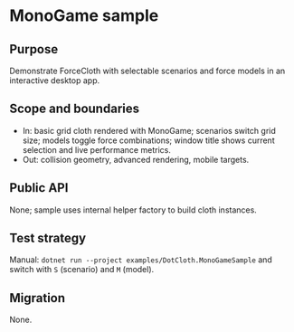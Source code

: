 # MonoGame sample

## Purpose
Demonstrate ForceCloth with selectable scenarios and force models in an interactive desktop app.

## Scope and boundaries
- In: basic grid cloth rendered with MonoGame; scenarios switch grid size; models toggle force combinations; window title shows current selection and live performance metrics.
- Out: collision geometry, advanced rendering, mobile targets.

## Public API
None; sample uses internal helper factory to build cloth instances.

## Test strategy
Manual: `dotnet run --project examples/DotCloth.MonoGameSample` and switch with `S` (scenario) and `M` (model).

## Migration
None.
